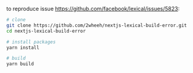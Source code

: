 to reproduce issue https://github.com/facebook/lexical/issues/5823:

```bash
# clone
git clone https://github.com/2wheeh/nextjs-lexical-build-error.git
cd nextjs-lexical-build-error

# install packages
yarn install

# build
yarn build
```
